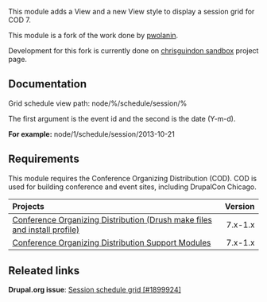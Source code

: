 This module adds a View and a new View style to display a session grid for COD 7.

This module is a fork of the work done by [pwolanin](https://drupal.org/sandbox/pwolanin/1884410). 

Development for this fork is currently done on [chrisguindon sandbox](https://drupal.org/sandbox/chrisguindon/2117329) project page.

Documentation
-------------
Grid schedule view path: node/%/schedule/session/%

The first argument is the event id and the second is the date (Y-m-d).

__For example:__
node/1/schedule/session/2013-10-21

Requirements
------------
This module requires the Conference Organizing Distribution (COD). COD is used for building conference and event sites, including DrupalCon Chicago.

 Projects   | Version     
:-----------|------------:
[Conference Organizing Distribution (Drush make files and install profile)](https://drupal.org/project/cod/)      |7.x-1.x  
[Conference Organizing Distribution Support Modules ](https://drupal.org/project/cod_support)      |7.x-1.x  



Releated links
--------------
__Drupal.org issue__: [Session schedule grid [#1899924]](https://drupal.org/node/1899924)

